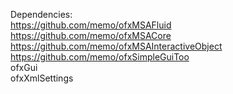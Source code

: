 Dependencies:  
https://github.com/memo/ofxMSAFluid  
https://github.com/memo/ofxMSACore  
https://github.com/memo/ofxMSAInteractiveObject  
https://github.com/memo/ofxSimpleGuiToo  
ofxGui  
ofxXmlSettings  